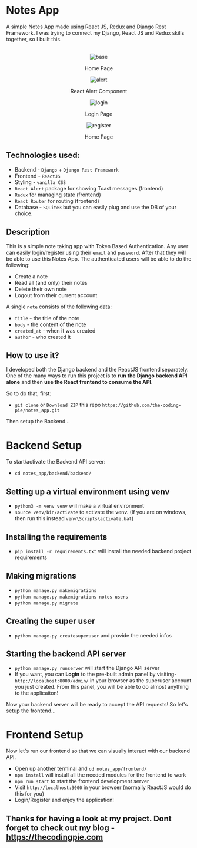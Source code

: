 # Notes App
A simple Notes App made using React JS, Redux and Django Rest Framework. I was trying to connect my Django, React JS and Redux skills together, so I built this.

<br/>

<div align="center"><img src="https://i.ibb.co/JzgS4VP/base.png" alt="base" border="0"><p>Home Page</p></div>

<div align="center"><img src="https://i.ibb.co/qMVKhQF/alert.png" alt="alert" border="0"><p>React Alert Component</p></div>

<div align="center"><img src="https://i.ibb.co/y4Hp0Gz/login.png" alt="login" border="0"><p>Login Page</p></div>

<div align="center"><img src="https://i.ibb.co/cbJK841/register.png" alt="register" border="0"><p>Home Page</p></div>

## Technologies used:

- Backend - `Django` + `Django Rest Framework`
- Frontend - `ReactJS`
- Styling - `vanilla CSS`
- `React Alert` package for showing Toast messages (frontend)
- `Redux` for managing state (frontend)
- `React Router` for routing (frontend)
- Database - `SQLite3` but you can easily plug and use the DB of your choice.

## Description

This is a simple note taking app with Token Based Authentication. Any user can easily login/register using their `email` and `password`. After that they will be able to use this Notes App. The authenticated users will be able to do the following:

- Create a note
- Read all (and only) their notes
- Delete their own note
- Logout from their current account

A single `note` consists of the following data:

- `title` - the title of the note
- `body` - the content of the note
- `created_at` - when it was created
- `author` - who created it

## How to use it?

I developed both the Django backend and the ReactJS frontend separately. 
One of the many ways to run this project is to **run the Django backend API alone** and then **use the React frontend to consume the API**.

So to do that, first:

- `git clone` or `Download ZIP` this repo `https://github.com/the-coding-pie/notes_app.git`

Then setup the Backend...

# Backend Setup

To start/activate the Backend API server:

- `cd notes_app/backend/backend/`

## Setting up a virtual environment using venv
- `python3 -m venv venv` will make a virtual environment
- `source venv/bin/activate` to activate the venv. (If you are on windows, then run this instead `venv\Scripts\activate.bat`)

## Installing the requirements
- `pip install -r requirements.txt` will install the needed backend project requirements

## Making migrations
- `python manage.py makemigrations`
- `python manage.py makemigrations notes users`
- `python manage.py migrate`

## Creating the super user
- `python manage.py createsuperuser` and provide the needed infos

## Starting the backend API server
- `python manage.py runserver` will start the Django API server
- If you want, you can **Login** to the pre-built admin panel by visiting- `http://localhost:8000/admin/` in your browser as the superuser account you just created. From this panel, you will be able to do almost anything to the applicaiton!


Now your backend server will be ready to accept the API requests! So let's setup the frontend...


# Frontend Setup

Now let's run our frontend so that we can visually interact with our backend API.

- Open up another terminal and `cd notes_app/frontend/`
- `npm install` will install all the needed modules for the frontend to work
- `npm run start` to start the frontend development server
- Visit `http://localhost:3000` in your browser (normally ReactJS would do this for you)
- Login/Register and enjoy the application!

## Thanks for having a look at my project. Dont forget to check out my blog - <a href="https://thecodingpie.com">https://thecodingpie.com</a>
